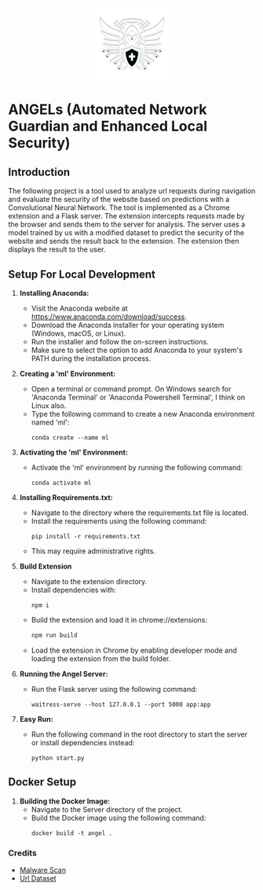 <p align="center">
    <img src="angel.png" alt="Image" width="30%" height="30%">
</p>


# ANGELs (Automated Network Guardian and Enhanced Local Security)

## Introduction
The following project is a tool used to analyze url requests during navigation and evaluate the security of the website based on
predictions with a Convolutional Neural Network. The tool is implemented as a Chrome extension and a Flask server. The extension
intercepts requests made by the browser and sends them to the server for analysis. The server uses a model trained by us with a modified dataset to predict the security of the website and sends the result back to the extension. The extension then displays the result to the user.

## Setup For Local Development

1. **Installing Anaconda:**
   - Visit the Anaconda website at https://www.anaconda.com/download/success.
   - Download the Anaconda installer for your operating system (Windows, macOS, or Linux).
   - Run the installer and follow the on-screen instructions.
   - Make sure to select the option to add Anaconda to your system's PATH during the installation process.

2. **Creating a 'ml' Environment:**
   - Open a terminal or command prompt. On Windows search for 'Anaconda Terminal' or 'Anaconda Powershell Terminal', I think on Linux also.
   - Type the following command to create a new Anaconda environment named 'ml':
     ```
     conda create --name ml
     ```

3. **Activating the 'ml' Environment:**
   - Activate the 'ml' environment by running the following command:
     ```
     conda activate ml
     ```

4. **Installing Requirements.txt:**
   - Navigate to the directory where the requirements.txt file is located.
   - Install the requirements using the following command:
     ```
     pip install -r requirements.txt
     ```
   - This may require administrative rights.

5. **Build Extension**
   - Navigate to the extension directory.
   - Install dependencies with:
     ```
     npm i
     ```
   - Build the extension and load it in chrome://extensions:
     ```bash
     npm run build
     ```
   - Load the extension in Chrome by enabling developer mode and loading the extension from the build folder.

6. **Running the Angel Server:**
   - Run the Flask server using the following command:
     ```
     waitress-serve --host 127.0.0.1 --port 5000 app:app
     ```

7. **Easy Run:**
   - Run the following command in the root directory to start the server or install dependencies instead:
     ```
     python start.py
     ```

## Docker Setup

1. **Building the Docker Image:**
   - Navigate to the Server directory of the project.
   - Build the Docker image using the following command:
     ```
     docker build -t angel .
     ```

### Credits

- [Malware Scan](https://github.com/password123456/malwarescanner/tree/main)
- [Url Dataset](https://www.kaggle.com/datasets/sid321axn/malicious-urls-dataset/data)  
